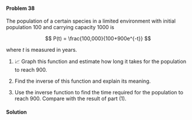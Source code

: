 <div class="alert alert-warning" role="alert">
<h4 class="alert-heading">Problem 38</h4>

The population of a certain species in a limited environment with initial population $100$ and carrying capacity $1000$ is

$$ P(t)  = \frac{100,000}{100+900e^{-t}} $$

where $t$ is measured in years.

1. 📈 Graph this function and estimate how long it takes for the population to reach $900$.

2. Find the inverse of this function and explain its meaning.

3. Use the inverse function to find the time required for the population to reach $900$. Compare with the result of part (1).

</div>

<div class="alert alert-success" role="alert">
<h4 class="alert-heading">Solution</h4>



</div>

